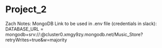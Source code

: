 # Project_2

Zach Notes:
MongoDB Link to be used in .env file (credentials in slack): DATABASE_URL = mongodb+srv://<username>:<password>@cluster0.xmgy9zy.mongodb.net/Music_Store?retryWrites=true&w=majority

